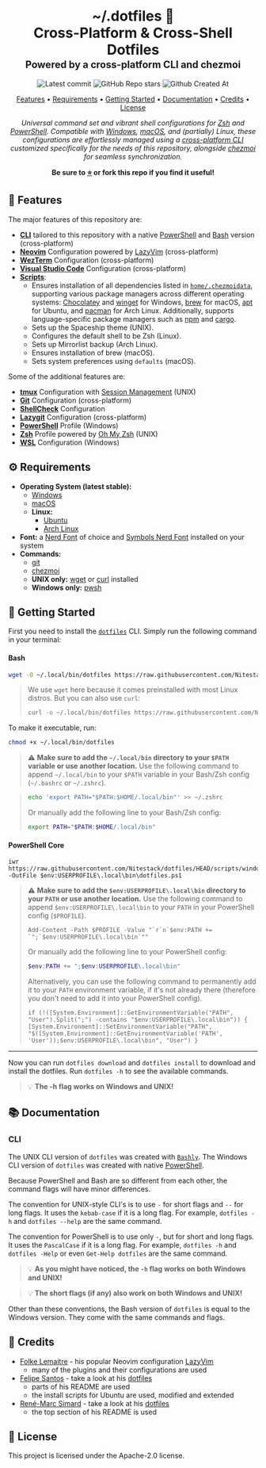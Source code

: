 <div align="center">
<h1>
  ~/.dotfiles&nbsp;📂
  <br/>
  Cross-Platform & Cross-Shell Dotfiles
  <br/>
  <sup>
    <sub>Powered by a cross-platform CLI and chezmoi
    </sub>
  </sup>
</h1>

![Latest commit](https://img.shields.io/github/last-commit/Nitestack/dotfiles?style=for-the-badge)
![GitHub Repo stars](https://img.shields.io/github/stars/Nitestack/dotfiles?style=for-the-badge)
![Github Created At](https://img.shields.io/github/created-at/Nitestack/dotfiles?style=for-the-badge)

[Features](#-features) • [Requirements](#️-requirements) • [Getting Started](#-getting-started) • [Documentation](#-documentation) • [Credits](#-credits) • [License](#-license)

_Universal command set and vibrant shell configurations for [Zsh](https://zsh.org) and [PowerShell](https://learn.microsoft.com/powershell). Compatible with [Windows](https://microsoft.com/windows), [macOS](https://apple.com/macos), and (partially) Linux, these configurations are effortlessly managed using a [cross-platform CLI](scripts) customized specifically for the needs of this repository, alongside [chezmoi](https://chezmoi.io) for seamless synchronization._

<p>
  <strong>Be sure to <a href="#" title="star">⭐️</a> or fork this repo if you find it useful!</strong>
</p>
</div>

## 🚀 Features

The major features of this repository are:

- [**CLI**](scripts) tailored to this repository with a native [PowerShell](scripts/windows/dotfiles.ps1) and [Bash](scripts/unix/dotfiles) version (cross-platform)
- [**Neovim**](home/private_dot_config/exact_nvim) Configuration powered by [LazyVim](https://lazyvim.org) (cross-platform)
- [**WezTerm**](home/private_dot_config/exact_wezterm) Configuration (cross-platform)
- [**Visual Studio Code**](home/.chezmoitemplates/Code/User) Configuration (cross-platform)
- [**Scripts**](home/.chezmoiscripts):
  - Ensures installation of all dependencies listed in [`home/.chezmoidata`](home/.chezmoidata), supporting various package managers across different operating systems: [Chocolatey](https://community.chocolatey.org) and [winget](https://learn.microsoft.com/windows/package-manager/winget) for Windows, [brew](https://brew.sh) for macOS, [apt](https://ubuntu.com/server/docs/package-management) for Ubuntu, and [pacman](https://wiki.archlinux.org/title/pacman) for Arch Linux. Additionally, supports language-specific package managers such as [npm](https://npmjs.com) and [cargo](https://crates.io).
  - Sets up the Spaceship theme (UNIX).
  - Configures the default shell to be Zsh (Linux).
  - Sets up Mirrorlist backup (Arch Linux).
  - Ensures installation of brew (macOS).
  - Sets system preferences using `defaults` (macOS).

Some of the additional features are:

- [**tmux**](home/private_dot_config/tmux/tmux.conf) Configuration with [Session Management](https://github.com/omerxx/tmux-sessionx) (UNIX)
- [**Git**](home/dot_gitconfig.tmpl) Configuration (cross-platform)
- [**ShellCheck**](home/dot_shellcheckrc) Configuration
- [**Lazygit**](home/.chezmoitemplates/lazygit/config.yml) Configuration (cross-platform)
- [**PowerShell**](home/Documents/PowerShell/Microsoft.PowerShell_profile.ps1.tmpl) Profile (Windows)
- [**Zsh**](home/dot_zshrc.tmpl) Profile powered by [Oh My Zsh](https://ohmyz.sh) (UNIX)
- [**WSL**](home/dot_wslconfig) Configuration (Windows)

## ⚙️ Requirements

- **Operating System (latest stable):**
  - [Windows](https://microsoft.com/windows)
  - [macOS](https://apple.com/macos)
  - **Linux:**
    - [Ubuntu](https://ubuntu.com)
    - [Arch Linux](https://archlinux.org)
- **Font:** a [Nerd Font](https://nerdfonts.com/font-downloads) of choice and [Symbols Nerd Font](https://nerdfonts.com/font-downloads) installed on your system
- **Commands:**
  - [git](https://git-scm.com/downloads)
  - [chezmoi](https://chezmoi.io/install)
  - **UNIX only:** [wget](https://gnu.org/software/wget) or [curl](https://curl.se/download.html) installed
  - **Windows only:** [pwsh](https://learn.microsoft.com/powershell/scripting/install/installing-powershell-on-windows)

## 🏁 Getting Started

First you need to install the [`dotfiles`](scripts) CLI. Simply run the following command in your terminal:

#### Bash

```sh
wget -O ~/.local/bin/dotfiles https://raw.githubusercontent.com/Nitestack/dotfiles/HEAD/scripts/unix/dotfiles
```

> We use `wget` here because it comes preinstalled with most Linux distros. But you can also use `curl`:
>
> ```sh
> curl -o ~/.local/bin/dotfiles https://raw.githubusercontent.com/Nitestack/dotfiles/HEAD/scripts/unix/dotfiles
> ```

To make it executable, run:

```sh
chmod +x ~/.local/bin/dotfiles
```

> :warning: **Make sure to add the `~/.local/bin` directory to your `$PATH` variable or use another location.**
> Use the following command to append `~/.local/bin` to your `$PATH` variable in your Bash/Zsh config (`~/.bashrc` or `~/.zshrc`).

> ```sh
> echo 'export PATH="$PATH:$HOME/.local/bin"' >> ~/.zshrc
> ```
>
> Or manually add the following line to your Bash/Zsh config:
>
> ```bash
> export PATH="$PATH:$HOME/.local/bin"
> ```

#### PowerShell Core

```pwsh
iwr https://raw.githubusercontent.com/Nitestack/dotfiles/HEAD/scripts/windows/dotfiles.ps1 -OutFile $env:USERPROFILE\.local\bin\dotfiles.ps1
```

> :warning: **Make sure to add the `$env:USERPROFILE\.local\bin` directory to your `PATH` or use another location.**
> Use the following command to append `$env:USERPROFILE\.local\bin` to your `PATH` in your PowerShell config (`$PROFILE`).
>
> ```pwsh
> Add-Content -Path $PROFILE -Value "`r`n`$env:PATH += `";`$env:USERPROFILE\.local\bin`""
> ```
>
> Or manually add the following line to your PowerShell config:
>
> ```ps1
> $env:PATH += ";$env:USERPROFILE\.local\bin"
> ```
>
> Alternatively, you can use the following command to permanently add it to your `PATH` environment variable, if it's not already there (therefore you don't need to add it into your PowerShell config).
>
> ```pwsh
> if (!([System.Environment]::GetEnvironmentVariable("PATH", "User").Split(";") -contains "$env:USERPROFILE\.local\bin")) { [System.Environment]::SetEnvironmentVariable("PATH", "$([System.Environment]::GetEnvironmentVariable('PATH', 'User'));$env:USERPROFILE\.local\bin", "User") }
> ```

---

Now you can run `dotfiles download` and `dotfiles install` to download and install the dotfiles. Run `dotfiles -h` to see the available commands.

> :bulb: **The -h flag works on Windows and UNIX!**

## 📚 Documentation

### CLI

The UNIX CLI version of `dotfiles` was created with [`Bashly`](https://bashly.dannyb.co).
The Windows CLI version of `dotfiles` was created with native [PowerShell](https://learn.microsoft.com/powershell).

Because PowerShell and Bash are so different from each other, the command flags will have minor differences.

The convention for UNIX-style CLI's is to use `-` for short flags and `--` for long flags. It uses the `kebab-case` if it is a long flag.
For example, `dotfiles -h` and `dotfiles --help` are the same command.

The convention for PowerShell is to use only `-`, but for short and long flags. It uses the `PascalCase` if it is a long flag.
For example, `dotfiles -h` and `dotfiles -Help` or even `Get-Help dotfiles` are the same command.

> :bulb: **As you might have noticed, the `-h` flag works on both Windows and UNIX!**

> :bulb: **The short flags (if any) also work on both Windows and UNIX!**

Other than these conventions, the Bash version of `dotfiles` is equal to the Windows version. They come with the same commands and flags.

## 🙌 Credits

- [Folke Lemaitre](https://github.com/folke) - his popular Neovim configuration [LazyVim](https://github.com/LazyVim/LazyVim)
  - many of the plugins and their configurations are used
- [Felipe Santos](https://github.com/felipecrs) - take a look at his [dotfiles](https://github.com/felipecrs/dotfiles)
  - parts of his README are used
  - the install scripts for Ubuntu are used, modified and extended
- [René-Marc Simard](https://github.com/renemarc) - take a look at his [dotfiles](https://github.com/renemarc/dotfiles)
  - the top section of his README is used

## 📝 License

This project is licensed under the Apache-2.0 license.
